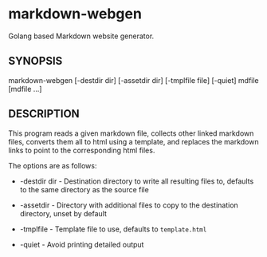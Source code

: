 # markdown-webgen

Golang based Markdown website generator.

## SYNOPSIS

markdown-webgen [-destdir dir] [-assetdir dir] [-tmplfile file] [-quiet] mdfile [mdfile ...]

## DESCRIPTION

This program reads a given markdown file, collects other linked markdown files,
converts them all to html using a template, and replaces the markdown links
to point to the corresponding html files.

The options are as follows:

 * -destdir dir - Destination directory to write all resulting files to, defaults to the same directory as the source file

 * -assetdir - Directory with additional files to copy to the destination directory, unset by default
 
 * -tmplfile - Template file to use, defaults to `template.html`

 * -quiet - Avoid printing detailed output

